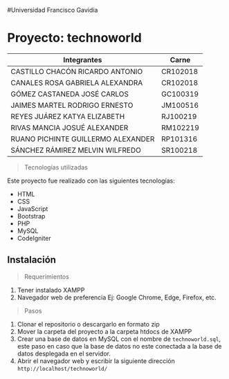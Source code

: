 #Universidad Francisco Gavidia

# Proyecto: technoworld

| Integrantes                        | Carne    |
| ---------------------------------- | -------- |
| CASTILLO CHACÓN RICARDO ANTONIO    | CR102018 |
| CANALES ROSA GABRIELA ALEXANDRA    | CR102018 |
| GÓMEZ CASTANEDA JOSÉ CARLOS        | GC100319 |
| JAIMES MARTEL RODRIGO ERNESTO      | JM100516 |
| REYES JUÁREZ KATYA ELIZABETH       | RJ100219 |
| RIVAS MANCIA JOSUÉ ALEXANDER       | RM102219 |
| RUANO PICHINTE GUILLERMO ALEXANDER | RP101316 |
| SÁNCHEZ RÁMIREZ MELVIN WILFREDO    | SR100218 |

> Tecnologías utilizadas

Este proyecto fue realizado con las siguientes tecnologías:

- HTML
- CSS
- JavaScript
- Bootstrap
- PHP
- MySQL
- CodeIgniter

## Instalación

> Requerimientos

1. Tener instalado XAMPP
2. Navegador web de preferencia Ej: Google Chrome, Edge, Firefox, etc.

> Pasos

1. Clonar el repositorio o descargarlo en formato zip
2. Mover la carpeta del proyecto a la carpeta htdocs de XAMPP
3. Crear una base de datos en MySQL con el nombre de `technoworld.sql`, este paso en caso que la base de datos no este conectada a la base de datos desplegada en el servidor.
4. Abrir el navegador web y escribir la siguiente dirección `http://localhost/technoworld/`
